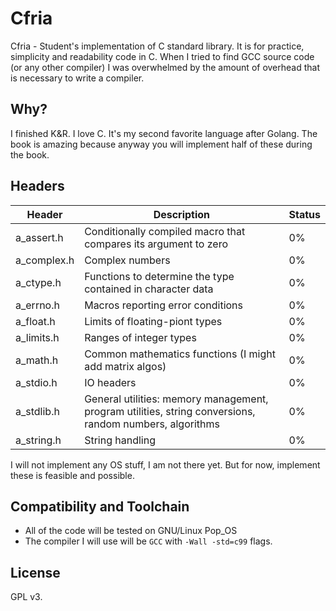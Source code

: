 # Cfria
Cfria - Student's implementation of C standard library. It is for practice, simplicity and readability code in C. When I tried to find GCC source code (or any other compiler) I was overwhelmed by the amount of overhead that is necessary to write a compiler. 

## Why?
I finished K&R. I love C. It's my second favorite language after Golang. The book is amazing because anyway you will implement half of these during the book.

## Headers
| Header  | Description | Status|
| ------------- | ------------- | ------------- |
| a_assert.h  |  Conditionally compiled macro that compares its argument to zero   | 0%|
| a_complex.h  | Complex numbers  | 0%|
| a_ctype.h  |  Functions to determine the type contained in character data   | 0%|
| a_errno.h  |  Macros reporting error conditions   | 0%|
| a_float.h  |  Limits of floating-piont types   | 0%|
| a_limits.h  |  Ranges of integer types| 0%|
| a_math.h  |  Common mathematics functions (I might add matrix algos)  | 0%|
| a_stdio.h  | IO headers  | 0%|
| a_stdlib.h  |  General utilities: memory management, program utilities, string conversions, random numbers, algorithms   | 0%|
| a_string.h  |  String handling   | 0%|

I will not implement any OS stuff, I am not there yet. But for now, implement these is feasible and possible.

## Compatibility and Toolchain
- All of the code will be tested on GNU/Linux Pop_OS
- The compiler I will use will be `GCC` with `-Wall -std=c99` flags.

## License
GPL v3.
